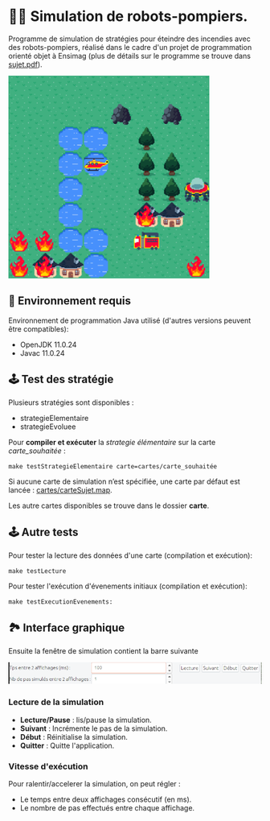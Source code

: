 # 🤖🚒 Simulation de robots-pompiers.

Programme de simulation de stratégies pour éteindre des incendies avec des robots-pompiers, réalisé dans le cadre d'un projet de programmation orienté objet à Ensimag (plus de détails sur le programme se trouve dans [sujet.pdf](sujet.pdf)).

<img alt="Screenshot" src="ressources/readme/screenshot.png" width="400">



## 🧰 Environnement requis
Environnement de programmation Java utilisé (d'autres versions peuvent être compatibles):
- OpenJDK 11.0.24
- Javac 11.0.24

## 🕹️ Test des stratégie

Plusieurs stratégies sont disponibles :
- strategieElementaire
- strategieEvoluee

Pour **compiler et exécuter** la *strategie élémentaire* sur la carte *carte_souhaitée* :

```shell
make testStrategieElementaire carte=cartes/carte_souhaitée
```


Si aucune carte de simulation n’est spécifiée, une carte par défaut est lancée : [cartes/carteSujet.map](cartes/carteSujet.map). 


Les autre cartes disponibles se trouve dans le dossier **carte**.

## 🕹️ Autre tests

Pour tester la lecture des données d'une carte (compilation et exécution):

```shell
make testLecture
```
Pour tester l'exécution d'évenements initiaux (compilation et exécution):

```shell
make testExecutionEvenements:
```


## 🏞️ Interface graphique

Ensuite la fenêtre de simulation contient la barre suivante

![Image fenêtre](ressources/readme/gui.png)

### Lecture de la simulation
- **Lecture/Pause** : lis/pause la simulation.
- **Suivant** : Incrémente le pas de la simulation.
- **Début** : Réinitialise la simulation.
- **Quitter** : Quitte l'application.


### Vitesse d'exécution
Pour ralentir/accelerer la simulation, on peut régler : 

- Le temps  entre deux affichages consécutif (en ms).
- Le nombre de pas effectués entre chaque affichage.



